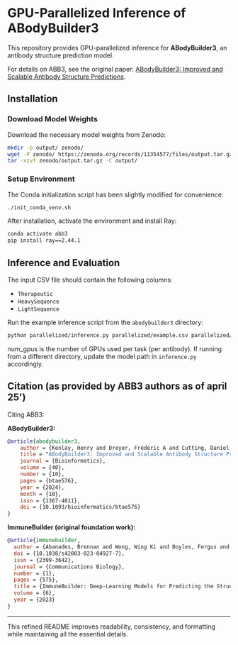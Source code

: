 # GPU-Parallelized Inference of ABodyBuilder3

This repository provides GPU-parallelized inference for **ABodyBuilder3**, an antibody structure prediction model.

For details on ABB3, see the original paper:
[ABodyBuilder3: Improved and Scalable Antibody Structure Predictions](https://arxiv.org/abs/2405.20863).

## Installation

### Download Model Weights
Download the necessary model weights from Zenodo:
```bash
mkdir -p output/ zenodo/
wget -P zenodo/ https://zenodo.org/records/11354577/files/output.tar.gz
tar -xzvf zenodo/output.tar.gz -C output/
```

### Setup Environment
The Conda initialization script has been slightly modified for convenience:
```bash
./init_conda_venv.sh
```
After installation, activate the environment and install Ray:
```bash
conda activate abb3
pip install ray==2.44.1
```

## Inference and Evaluation
The input CSV file should contain the following columns:
- `Therapeutic`
- `HeavySequence`
- `LightSequence`

Run the example inference script from the `abodybuilder3` directory:
```bash
python parallelized/inference.py parallelized/example.csv parallelized/example_output/ --num_gpus 0.2
```
num_gpus is the number of GPUs used per task (per antibody).
If running from a different directory, update the model path in `inference.py` accordingly.

## Citation (as provided by ABB3 authors as of april 25')
Citing ABB3:

**ABodyBuilder3:**
```bibtex
@article{abodybuilder3,
    author = {Kenlay, Henry and Dreyer, Frédéric A and Cutting, Daniel and Nissley, Daniel and Deane, Charlotte M},
    title = "ABodyBuilder3: Improved and Scalable Antibody Structure Predictions",
    journal = {Bioinformatics},
    volume = {40},
    number = {10},
    pages = {btae576},
    year = {2024},
    month = {10},
    issn = {1367-4811},
    doi = {10.1093/bioinformatics/btae576}
}
```

**ImmuneBuilder (original foundation work):**
```bibtex
@article{immunebuilder,
  author = {Abanades, Brennan and Wong, Wing Ki and Boyles, Fergus and Georges, Guy and Bujotzek, Alexander and Deane, Charlotte M.},
  doi = {10.1038/s42003-023-04927-7},
  issn = {2399-3642},
  journal = {Communications Biology},
  number = {1},
  pages = {575},
  title = {ImmuneBuilder: Deep-Learning Models for Predicting the Structures of Immune Proteins},
  volume = {6},
  year = {2023}
}
```

---
This refined README improves readability, consistency, and formatting while maintaining all the essential details.


